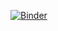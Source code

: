 [![Binder](https://mybinder.org/badge_logo.svg)](https://mybinder.org/v2/gh/CCayssiols/CN_PTSI_EQCH_equilibre/HEAD)
